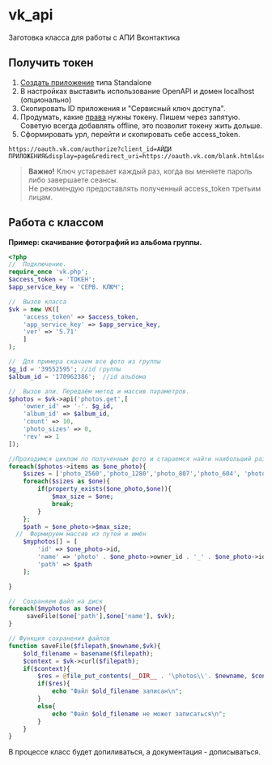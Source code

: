 # vk_api
Заготовка класса для работы с АПИ Вконтактика

## Получить токен
1. [Создать приложение](https://vk.com/editapp?act=create) типа Standalone 
2. В настройках выставить использование OpenAPI и домен localhost (опционально)
3. Скопировать ID приложения и "Сервисный ключ доступа". 
4. Продумать, какие [права](https://vk.com/dev/permissions) нужны токену. Пишем через запятую.<BR>
Советую всегда добавлять offline, это позволит токену жить дольше.
4. Сформировать урл, перейти и скопировать себе access_token.

```
https://oauth.vk.com/authorize?client_id=АЙДИ ПРИЛОЖЕНИЯ&display=page&redirect_uri=https://oauth.vk.com/blank.html&scope=ПРАВА&response_type=token&v=5.73
```

> **Важно!** Ключ устаревает каждый раз, когда вы меняете пароль либо завершаете сеансы. <BR>
> Не рекомендую предоставлять полученный access_token третьим лицам.


## Работа с классом
**Пример: скачивание фотографий из альбома группы.**
```php
<?php 
//  Подключение.
require_once 'vk.php';
$access_token = 'ТОКЕН';
$app_service_key = 'СЕРВ. КЛЮЧ';

//  Вызов класса
$vk = new VK([
	'access_token' => $access_token,
	'app_service_key' => $app_service_key,
	'ver' => '5.71'
	]
);

//  Для примера скачаем все фото из группы
$g_id = '39552595'; //id группы
$album_id = '170962386';  //id альбома

//  Вызов апи. Передаём метод и массив параметров.
$photos = $vk->api('photos.get',[
	'owner_id' => '-'. $g_id,
	'album_id' => $album_id,
	'count' => 10,
	'photo_sizes' => 0,
	'rev' => 1
]);

//Проходимся циклом по полученным фото и стараемся найти наибольший размер
foreach($photos->items as $one_photo){
	$sizes = ['photo_2560','photo_1280','photo_807','photo_604', 'photo_130'];
	foreach($sizes as $one){
		if(property_exists($one_photo,$one)){
			$max_size = $one;
			break;
		}
	};
	$path = $one_photo->$max_size;
  //  Формируем массив из путей и имён
	$myphotos[] = [
		'id' => $one_photo->id,
		'name' => 'photo' . $one_photo->owner_id . '_' . $one_photo->id . '.jpg',
		'path' => $path
	];

}

//  Сохраняем файл на диск
foreach($myphotos as $one){
	 saveFile($one['path'],$one['name'], $vk);
}

// Функция сохранения файлов
function saveFile($filepath,$newname,$vk){
	$old_filename = basename($filepath);
	$context = $vk->curl($filepath);
	if($context){
		$res = @file_put_contents(__DIR__ . '\photos\\'. $newname, $context);
		if($res){
			echo "Файл $old_filename записан\n";
		}
		else{
			echo "Файл $old_filename не может записаться\n";
		}
	}
}
```

В процессе класс будет допиливаться, а документация - дописываться.
